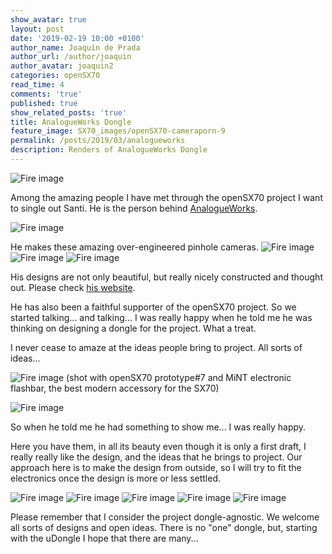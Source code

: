 ```yaml
---
show_avatar: true
layout: post
date: '2019-02-19 10:00 +0100'
author_name: Joaquín de Prada
author_url: /author/joaquin
author_avatar: joaquin2
categories: openSX70
read_time: 4
comments: 'true'
published: true
show_related_posts: 'true'
title: AnalogueWorks Dongle
feature_image: SX70_images/openSX70-cameraporn-9
permalink: /posts/2019/03/analogueworks
description: Renders of AnalogueWorks Dongle
---
```

![Fire image]({{site.url}}/{{site.baseurl}}img/2019/02/analogueworks-01.jpg)

Among the amazing people I have met through the openSX70 project I want to single out Santi. He is the person behind [AnalogueWorks](http://analogueworks.wixsite.com/analogueworks/copia-de-instant-film-type-100).

![Fire image]({{site.url}}/{{site.baseurl}}img/2019/02/santi-0.jpg)

He makes these amazing over-engineered pinhole cameras.
![Fire image]({{site.url}}/{{site.baseurl}}img/2019/02/analogueworks-07.jpg)
![Fire image]({{site.url}}/{{site.baseurl}}img/2019/02/analogueworks-08.jpg)
![Fire image]({{site.url}}/{{site.baseurl}}img/2019/02/analogueworks-09.jpg)

His designs are not only beautiful, but really nicely constructed and thought out. Please check [his website](http://analogueworks.wixsite.com/analogueworks/copia-de-instant-film-type-100).

He has also been a faithful supporter of the openSX70 project. So we started talking... and talking... I was really happy when he told me he was thinking on designing a dongle for the project. What a treat.

I never cease to amaze at the ideas people bring to project. All sorts of ideas...

![Fire image]({{site.url}}/{{site.baseurl}}img/2019/02/santi-2.jpg)
(shot with openSX70 prototype#7 and MiNT electronic flashbar, the best modern accessory for the SX70)

![Fire image]({{site.url}}/{{site.baseurl}}img/2019/02/santi-1.jpg)

So when he told me he had something to show me... I was really happy.

Here you have them, in all its beauty even though it is only a first draft, I really really like the design, and the ideas that he brings to project. 
Our approach here is to make the design from outside, so I will try to fit the electronics once the design is more or less settled.

![Fire image]({{site.url}}/{{site.baseurl}}img/2019/02/analogueworks-06.jpg)
![Fire image]({{site.url}}/{{site.baseurl}}img/2019/02/analogueworks-05.jpg)
![Fire image]({{site.url}}/{{site.baseurl}}img/2019/02/analogueworks-04.jpg)
![Fire image]({{site.url}}/{{site.baseurl}}img/2019/02/analogueworks-03.jpg)
![Fire image]({{site.url}}/{{site.baseurl}}img/2019/02/analogueworks-02.jpg)

Please remember that I consider the project dongle-agnostic. We welcome all sorts of designs and open ideas. There is no "one" dongle, but, starting with the uDongle I hope that there are many...

